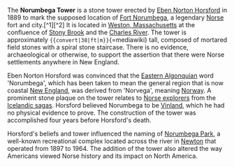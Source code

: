 The **Norumbega Tower** is a stone tower erected by [Eben Norton
Horsford](Eben_Norton_Horsford "wikilink") in 1889 to mark the supposed
location of [Fort Norumbega](Fort_Norumbega "wikilink"), a legendary
[Norse](Norsemen "wikilink") fort and city.[^1][^2] It is located in
[Weston, Massachusetts](Weston,_Massachusetts "wikilink") at the
confluence of [Stony Brook](Stony_Brook_(Waltham) "wikilink") and the
[Charles River](Charles_River "wikilink"). The tower is approximately
`{{convert|38|ft|m}}`{=mediawiki} tall, composed of mortared field
stones with a spiral stone staircase. There is no evidence,
archaeological or otherwise, to support the assertion that there were
Norse settlements anywhere in New England.

Eben Norton Horsford was convinced that the [Eastern
Algonquian](Eastern_Algonquian "wikilink") word \'Norumbega\', which has
been taken to mean the general region that is now coastal [New
England](New_England "wikilink"), was derived from \'Norvega\', meaning
[Norway](Norway "wikilink"). A prominent stone plaque on the tower
relates to [Norse
explorers](Norse_colonization_of_North_America "wikilink") from the
[Icelandic sagas](Icelandic_sagas "wikilink"). Horsford believed
Norumbega to be [Vinland](Vinland "wikilink"), which he had no physical
evidence to prove. The construction of the tower was accomplished four
years before Horsford\'s death.

Horsford\'s beliefs and tower influenced the naming of [Norumbega
Park](Norumbega_Park "wikilink"), a well-known recreational complex
located across the river in [Newton](Newton,_Massachusetts "wikilink")
that operated from 1897 to 1964. The addition of the tower also altered
the way Americans viewed Norse history and its impact on North America.
